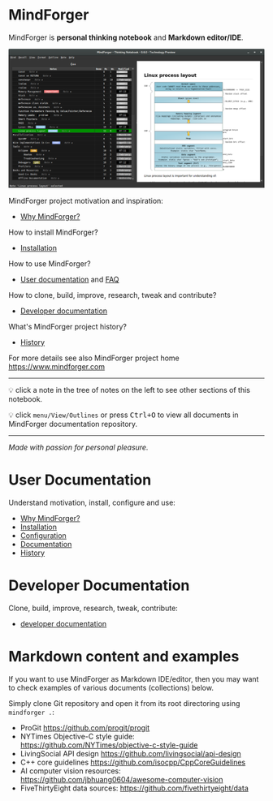 # MindForger <!-- Metadata: type: Outline; created: 2018-02-23 10:57:35; reads: 132; read: 2018-05-29 11:37:14; revision: 132; modified: 2018-05-29 11:37:14; importance: 0/5; urgency: 0/5; -->

MindForger is **personal thinking notebook** and **Markdown editor/IDE**.

![MindForger](mindforger.png)

MindForger project motivation and inspiration:

* [Why MindForger?](why-mindforger.md)

How to install MindForger?

* [Installation](installation.md)

How to use MindForger?

* [User documentation](./user-documentation.md) and [FAQ](faq.md)

How to clone, build, improve, research, tweak and contribute?

* [Developer documentation](./developer-documentation.md)

What's MindForger project history?

* [History](history.md)

For more details see also MindForger project home https://www.mindforger.com

---

💡 click a note in the tree of notes on the left to see other sections of this notebook.

💡 click `menu/View/Outlines` or press <kbd>Ctrl+O</kbd> to view all documents in MindForger
documentation repository.

---

_Made with passion for personal pleasure._

# User Documentation <!-- Metadata: type: Note; created: 2018-02-23 10:57:35; reads: 18; read: 2018-04-24 13:56:23; revision: 4; modified: 2018-04-24 13:56:23; -->
Understand motivation, install, configure and use:

* [Why MindForger?](why-mindforger.md)
* [Installation](installation.md)
* [Configuration](configuration.md)
* [Documentation](user-documentation.md)
* [History](history.md)

# Developer Documentation <!-- Metadata: type: Note; created: 2018-03-18 09:10:35; reads: 16; read: 2018-04-24 13:57:18; revision: 8; modified: 2018-04-24 13:57:18; -->
Clone, build, improve, research, tweak, contribute:

* [developer documentation](developer-documentation.md)

# Markdown content and examples <!-- Metadata: type: Note; tags: example; created: 2018-05-01 22:28:00; reads: 24; read: 2018-05-10 22:09:23; revision: 24; modified: 2018-05-10 22:09:23; -->

If you want to use MindForger as Markdown IDE/editor, then
you may want to check examples of various documents (collections)
below. 

Simply clone Git repository and open it from its root 
directoring using `mindforger .`:

* ProGit
  https://github.com/progit/progit
* NYTimes Objective-C style guide:
  https://github.com/NYTimes/objective-c-style-guide
* LivingSocial API design
  https://github.com/livingsocial/api-design
* C++ core guidelines
  https://github.com/isocpp/CppCoreGuidelines
* AI computer vision resources:
  https://github.com/jbhuang0604/awesome-computer-vision
* FiveThirtyEight data sources:
  https://github.com/fivethirtyeight/data
